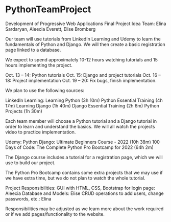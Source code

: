 # PythonTeamProject

Development of Progressive Web Applications
Final Project Idea
Team: Elina Sardaryan, Aleecia Everett, Elise Bromberg

Our team will use tutorials from LinkedIn Learning and Udemy to learn the fundamentals of Python and Django. We will then create a basic registration page linked to a database. 

We expect to spend approximately 10-12 hours watching tutorials and 15 hours implementing the project. 

Oct. 13 – 14: Python tutorials
Oct. 15: Django and project tutorials
Oct. 16 – 18: Project implementation
Oct. 19 – 20: Fix bugs, finish implementation. 

We plan to use the following sources: 

LinkedIn Learning:
Learning Python (3h 10m)
Python Essential Training (4h 17m)
Learning Django (1h 40m)
Django Essential Training (2h 6m)
Python Projects (1h 30m)

Each team member will choose a Python tutorial and a Django tutorial in order to learn and understand the basics. We will all watch the projects video to practice implementation. 

Udemy: 
Python Django: Ultimate Beginners Course - 2022 (10h 38m)
100 Days of Code: The Complete Python Pro Bootcamp for 2022 (64h 2m)

The Django course includes a tutorial for a registration page, which we will use to build our project. 

The Python Pro Bootcamp contains some extra projects that we may use if we have extra time, but we do not plan to watch the whole tutorial.

Project Responsibilities: 
GUI with HTML, CSS, Bootstrap for login page: Aleecia
Database and Models: Elise
CRUD operations to add users, change passwords, etc.: Elina

Responsibilities may be adjusted as we learn more about the work required or if we add pages/functionality to the website. 
